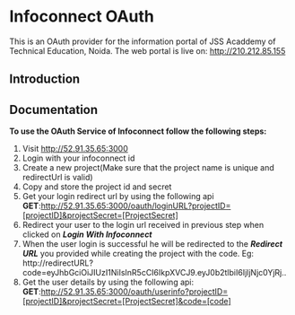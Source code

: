 
Infoconnect OAuth
===================================

This is an OAuth provider for the information portal of
JSS Acaddemy of Technical Education, Noida.
The web portal is live on: http://210.212.85.155

Introduction
------------

## Documentation

**To use the OAuth Service of Infoconnect follow the following steps:**

1. Visit http://52.91.35.65:3000
2. Login with your infoconnect id
3. Create a new project(Make sure that the project name is unique and redirectUrl is valid)
4. Copy and store the project id and secret
5. Get your login redirect url by using the following api
	**GET**:http://52.91.35.65:3000/oauth/loginURL?projectID=[projectID]&projectSecret=[ProjectSecret]
6. Redirect your user to the login url received in previous step when clicked on 
	***Login With Infoconnect***
7. When the user login is successful he will be redirected to the ***Redirect URL*** you provided	while creating the project with the code.
   Eg: http://redirectURL?code=eyJhbGciOiJIUzI1NiIsInR5cCI6IkpXVCJ9.eyJ0b2tlbiI6IjljNjc0YjRj.. 
8. Get the user details by using the following api:
	**GET**:http://52.91.35.65:3000/oauth/userinfo?projectID=[projectID]&projectSecret=[ProjectSecret]&code=[code]